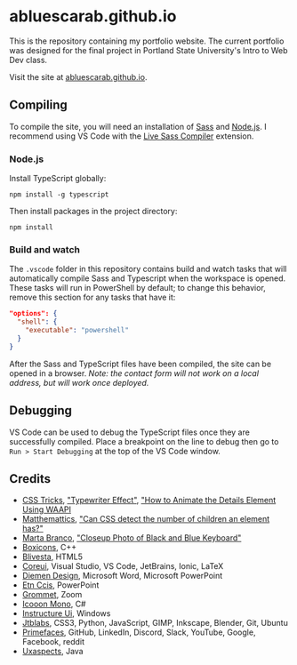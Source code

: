 # abluescarab.github.io
This is the repository containing my portfolio website. The current portfolio was designed for the final project in Portland State University's Intro to Web Dev class.

Visit the site at [abluescarab.github.io](https://abluescarab.github.io/).

## Compiling
To compile the site, you will need an installation of [Sass](https://sass-lang.com/) and [Node.js](https://nodejs.org/en/). I recommend using VS Code with the [Live Sass Compiler](https://marketplace.visualstudio.com/items?itemName=glenn2223.live-sass) extension.

### Node.js
Install TypeScript globally:
```
npm install -g typescript
```
Then install packages in the project directory:
```
npm install
```

### Build and watch
The `.vscode` folder in this repository contains build and watch tasks that will automatically compile Sass and Typescript when the workspace is opened. These tasks will run in PowerShell by default; to change this behavior, remove this section for any tasks that have it:
```json
"options": {
  "shell": {
    "executable": "powershell"
  }
}
```
After the Sass and TypeScript files have been compiled, the site can be opened in a browser. *Note: the contact form will not work on a local address, but will work once deployed.*

## Debugging
VS Code can be used to debug the TypeScript files once they are successfully compiled. Place a breakpoint on the line to debug then go to `Run > Start Debugging` at the top of the VS Code window.

## Credits
* [CSS Tricks](https://css-tricks.com/), ["Typewriter Effect"](https://css-tricks.com/snippets/css/typewriter-effect/), ["How to Animate the Details Element Using WAAPI](https://css-tricks.com/how-to-animate-the-details-element-using-waapi/)
* [Matthemattics](https://stackoverflow.com/users/668871/matthemattics), ["Can CSS detect the number of children an element has?"](https://stackoverflow.com/a/12198561/567983)
* [Marta Branco](https://www.pexels.com/@martabranco/), ["Closeup Photo of Black and Blue Keyboard"](https://www.pexels.com/photo/closeup-photo-of-black-and-blue-keyboard-1194713/)
* [Boxicons](https://github.com/atisawd/boxicons?ref=svgrepo.com), C++
* [Blivesta](https://github.com/blivesta/flexicon?ref=svgrepo.com), HTML5
* [Coreui](https://github.com/coreui/coreui-icons/?ref=svgrepo.com), Visual Studio, VS Code, JetBrains, Ionic, LaTeX
* [Diemen Design](https://github.com/DiemenDesign/LibreICONS?ref=svgrepo.com), Microsoft Word, Microsoft PowerPoint
* [Etn Ccis](https://github.com/etn-ccis/blui-icons?ref=svgrepo.com), PowerPoint
* [Grommet](https://github.com/grommet/grommet-icons?ref=svgrepo.com), Zoom
* [Icooon Mono](https://icooon-mono.com/?ref=svgrepo.com), C#
* [Instructure Ui](https://github.com/instructure/instructure-ui?ref=svgrepo.com), Windows
* [Jtblabs](https://github.com/jtblabs/jtb-icons?ref=svgrepo.com), CSS3, Python, JavaScript, GIMP, Inkscape, Blender, Git, Ubuntu
* [Primefaces](https://www.primefaces.org/diamond/icons.xhtml?ref=svgrepo.com), GitHub, LinkedIn, Discord, Slack, YouTube, Google, Facebook, reddit
* [Uxaspects](https://github.com/UXAspects/UXAspects?ref=svgrepo.com), Java
